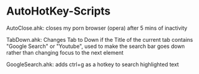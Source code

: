 # AutoHotKey-Scripts
AutoClose.ahk: closes my porn browser (opera) after 5 mins of inactivity

TabDown.ahk: Changes Tab to Down if the Title of the current tab contains "Google Search" or "Youtube", used to make the search bar goes down rather than changing focus to the next element

GoogleSearch.ahk: adds ctrl+g as a hotkey to search highlighted text
